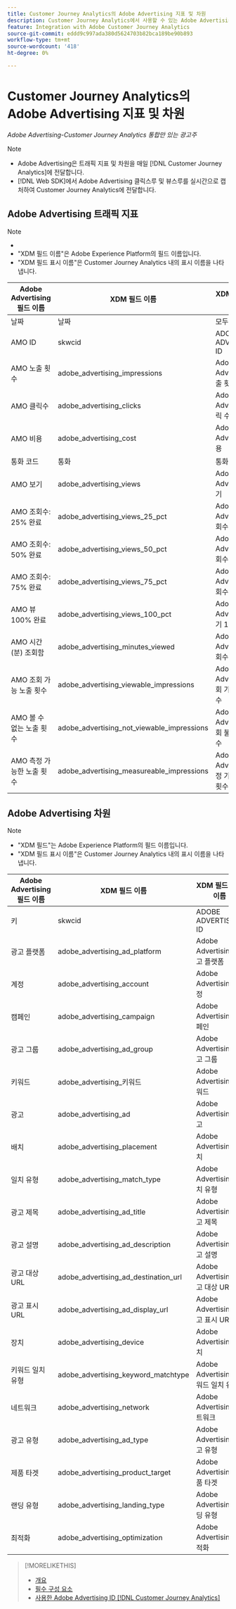 ```yaml
---
title: Customer Journey Analytics의 Adobe Advertising 지표 및 차원
description: Customer Journey Analytics에서 사용할 수 있는 Adobe Advertising 지표 및 차원을 참조하십시오.
feature: Integration with Adobe Customer Journey Analytics
source-git-commit: eddd9c997ada380d5624703b82bca189be90b893
workflow-type: tm+mt
source-wordcount: '418'
ht-degree: 0%

---
```


# Customer Journey Analytics의 Adobe Advertising 지표 및 차원

*Adobe Advertising-Customer Journey Analytics 통합만 있는 광고주*

>[!NOTE]
>
>* Adobe Advertising은 트래픽 지표 및 차원을 매일 [!DNL Customer Journey Analytics]에 전달합니다.
>* [!DNL Web SDK]에서 Adobe Advertising 클릭스루 및 뷰스루를 실시간으로 캡처하여 Customer Journey Analytics에 전달합니다.

## Adobe Advertising 트래픽 지표

<!-- Verify column names -->

>[!NOTE]
>
>* 
>* &quot;XDM 필드 이름&quot;은 Adobe Experience Platform의 필드 이름입니다.
>* &quot;XDM 필드 표시 이름&quot;은 Customer Journey Analytics 내의 표시 이름을 나타냅니다.

| Adobe Advertising 필드 이름 | XDM 필드 이름 | XDM 필드 표시 이름 | Source |
|------------------------------|----------------|------------------------|--------|
| 날짜 | 날짜 | 모두 | |
| AMO ID | skwcid | ADOBE ADVERTISING ID | 모두 |
| AMO 노출 횟수 | adobe_advertising_impressions | Adobe Advertising 노출 횟수 | 모두 |
| AMO 클릭수 | adobe_advertising_clicks | Adobe Advertising 클릭 수 | 모두 |
| AMO 비용 | adobe_advertising_cost | Adobe Advertising 비용 | 모두 |
| 통화 코드 | 통화 | 통화 | 모두 |
| AMO 보기 | adobe_advertising_views | Adobe Advertising 보기 | Ad Cloud DSP |
| AMO 조회수: 25% 완료 | adobe_advertising_views_25_pct | Adobe Advertising 조회수 25% 완료 | Ad Cloud DSP |
| AMO 조회수: 50% 완료 | adobe_advertising_views_50_pct | Adobe Advertising 조회수 50% 완료 | Ad Cloud DSP |
| AMO 조회수: 75% 완료 | adobe_advertising_views_75_pct | Adobe Advertising 조회수 75% 완료 | Ad Cloud DSP |
| AMO 뷰 100% 완료 | adobe_advertising_views_100_pct | Adobe Advertising 보기 100% 완료 | Ad Cloud DSP |
| AMO 시간(분) 조회함 | adobe_advertising_minutes_viewed | Adobe Advertising 조회수(분) | Ad Cloud DSP |
| AMO 조회 가능 노출 횟수 | adobe_advertising_viewable_impressions | Adobe Advertising 조회 가능 노출 횟수 | Ad Cloud DSP |
| AMO 볼 수 없는 노출 횟수 | adobe_advertising_not_viewable_impressions | Adobe Advertising 조회 불가 노출 횟수 | Ad Cloud DSP |
| AMO 측정 가능한 노출 횟수 | adobe_advertising_measureable_impressions | Adobe Advertising 측정 가능한 노출 횟수 | Ad Cloud DSP |

<!--
| Adobe Advertising Landing Page Views | adobe_advertising_landing_page_views | Adobe Advertising Landing Page Views | Meta Only |
| Adobe Advertising App Events | adobe_advertising_app_events | Adobe Advertising App Events | Meta Only |
| Adobe Advertising Engagements | adobe_advertising_engagements | Adobe Advertising Engagements | Meta Only |
| Adobe Advertising Ad Platform Conversions | adobe_advertising_ad_platform_conversions | Adobe Advertising Ad Platform Conversions | Meta Only |
| Adobe Advertising App Installs | adobe_advertising_app_installs | Adobe Advertising App Installs | Meta Only |
| Adobe Advertising Ad Platform Conversion Value | adobe_advertising_ad_platform_conversion_value | Adobe Advertising Ad Platform Conversion Value | Meta Only |
| Adobe Advertising Ad Platform Leads | adobe_advertising_ad_platform_leads | Adobe Advertising Ad Platform Leads | Meta Only |
| Adobe Advertising Page Like | adobe_advertising_page_like | Adobe Advertising Page Like | Meta Only |
| Adobe Advertising Phone Calls | adobe_advertising_phone_calls | Adobe Advertising Phone Calls | Meta Only |
| Adobe Advertising Messages | adobe_advertising_messages | Adobe Advertising Messages | Meta Only |
-->

## Adobe Advertising 차원

>[!NOTE]
>
>* &quot;XDM 필드&quot;는 Adobe Experience Platform의 필드 이름입니다.
>* &quot;XDM 필드 표시 이름&quot;은 Customer Journey Analytics 내의 표시 이름을 나타냅니다.

| Adobe Advertising 필드 이름 | XDM 필드 이름 | XDM 필드 표시 이름 | Source |
|------------------------------|----------------|------------------------|--------|
| 키 | skwcid | ADOBE ADVERTISING ID |
| 광고 플랫폼 | adobe_advertising_ad_platform | Adobe Advertising 광고 플랫폼 |
| 계정 | adobe_advertising_account | Adobe Advertising 계정 |
| 캠페인 | adobe_advertising_campaign | Adobe Advertising 캠페인 |
| 광고 그룹 | adobe_advertising_ad_group | Adobe Advertising 광고 그룹 |
| 키워드 | adobe_advertising_키워드 | Adobe Advertising 키워드 |
| 광고 | adobe_advertising_ad | Adobe Advertising 광고 |
| 배치 | adobe_advertising_placement | Adobe Advertising 배치 |
| 일치 유형 | adobe_advertising_match_type | Adobe Advertising 일치 유형 |
| 광고 제목 | adobe_advertising_ad_title | Adobe Advertising 광고 제목 |
| 광고 설명 | adobe_advertising_ad_description | Adobe Advertising 광고 설명 |
| 광고 대상 URL | adobe_advertising_ad_destination_url | Adobe Advertising 광고 대상 URL |
| 광고 표시 URL | adobe_advertising_ad_display_url | Adobe Advertising 광고 표시 URL |
| 장치 | adobe_advertising_device | Adobe Advertising 장치 |
| 키워드 일치 유형 | adobe_advertising_keyword_matchtype | Adobe Advertising 키워드 일치 유형 |
| 네트워크 | adobe_advertising_network | Adobe Advertising 네트워크 |
| 광고 유형 | adobe_advertising_ad_type | Adobe Advertising 광고 유형 |
| 제품 타겟 | adobe_advertising_product_target | Adobe Advertising 제품 타겟 |
| 랜딩 유형 | adobe_advertising_landing_type | Adobe Advertising 랜딩 유형 |
| 최적화 | adobe_advertising_optimization | Adobe Advertising 최적화 |

>[!MORELIKETHIS]
>
>* [개요](overview.md)
>* [필수 구성 요소](prerequisites.md)
>* [사용한 Adobe Advertising ID [!DNL Customer Journey Analytics]](ids.md)
